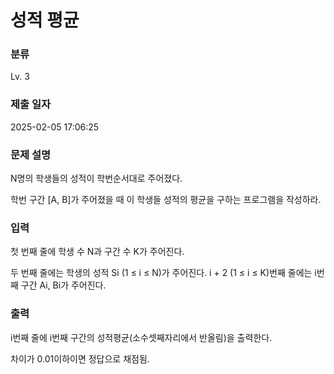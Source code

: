 # 성적 평균

### 분류

Lv. 3

### 제출 일자

2025-02-05 17:06:25

### 문제 설명

<p>N명의 학생들의 성적이 학번순서대로 주어졌다.

학번 구간 [A, B]가 주어졌을 때 이 학생들 성적의 평균을 구하는 프로그램을 작성하라.</p>

### 입력 

 <p>첫 번째 줄에 학생 수 N과 구간 수 K가 주어진다.

두 번째 줄에는 학생의 성적 Si (1 ≤ i ≤ N)가 주어진다. i + 2 (1 ≤ i ≤ K)번째 줄에는 i번째 구간 Ai, Bi가 주어진다.</p>

### 출력 

 <p>i번째 줄에 i번째 구간의 성적평균(소수셋째자리에서 반올림)을 출력한다.

차이가 0.01이하이면 정답으로 채점됨.</p>

